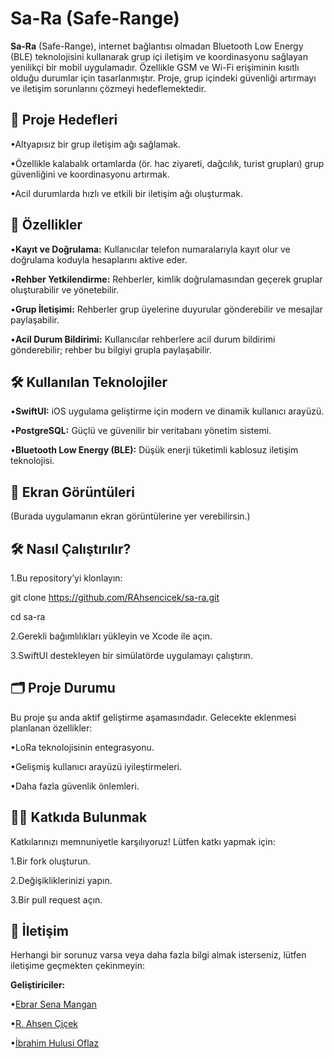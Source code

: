 # **Sa-Ra (Safe-Range)**

**Sa-Ra** (Safe-Range), internet bağlantısı olmadan Bluetooth Low Energy (BLE) teknolojisini kullanarak grup içi iletişim ve koordinasyonu sağlayan yenilikçi bir mobil uygulamadır. Özellikle GSM ve Wi-Fi erişiminin kısıtlı olduğu durumlar için tasarlanmıştır. Proje, grup içindeki güvenliği artırmayı ve iletişim sorunlarını çözmeyi hedeflemektedir.

## **🎯 Proje Hedefleri**

•Altyapısız bir grup iletişim ağı sağlamak.

•Özellikle kalabalık ortamlarda (ör. hac ziyareti, dağcılık, turist grupları) grup güvenliğini ve koordinasyonu artırmak.

•Acil durumlarda hızlı ve etkili bir iletişim ağı oluşturmak.

## **🚀 Özellikler**

•**Kayıt ve Doğrulama:** Kullanıcılar telefon numaralarıyla kayıt olur ve doğrulama koduyla hesaplarını aktive eder.

•**Rehber Yetkilendirme:** Rehberler, kimlik doğrulamasından geçerek gruplar oluşturabilir ve yönetebilir.

•**Grup İletişimi:** Rehberler grup üyelerine duyurular gönderebilir ve mesajlar paylaşabilir.

•**Acil Durum Bildirimi:** Kullanıcılar rehberlere acil durum bildirimi gönderebilir; rehber bu bilgiyi grupla paylaşabilir.

## **🛠️ Kullanılan Teknolojiler**

•**SwiftUI:** iOS uygulama geliştirme için modern ve dinamik kullanıcı arayüzü.

•**PostgreSQL:** Güçlü ve güvenilir bir veritabanı yönetim sistemi.

•**Bluetooth Low Energy (BLE):** Düşük enerji tüketimli kablosuz iletişim teknolojisi.

## **📸 Ekran Görüntüleri**

(Burada uygulamanın ekran görüntülerine yer verebilirsin.)

## **🛠️ Nasıl Çalıştırılır?**

1.Bu repository’yi klonlayın:

git clone https://github.com/RAhsencicek/sa-ra.git

cd sa-ra

2.Gerekli bağımlılıkları yükleyin ve Xcode ile açın.

3.SwiftUI destekleyen bir simülatörde uygulamayı çalıştırın.

## **🗂️ Proje Durumu**

Bu proje şu anda aktif geliştirme aşamasındadır. Gelecekte eklenmesi planlanan özellikler:

•LoRa teknolojisinin entegrasyonu.

•Gelişmiş kullanıcı arayüzü iyileştirmeleri.

•Daha fazla güvenlik önlemleri.

## **👩‍💻 Katkıda Bulunmak**

Katkılarınızı memnuniyetle karşılıyoruz! Lütfen katkı yapmak için:

1.Bir fork oluşturun.

2.Değişikliklerinizi yapın.

3.Bir pull request açın.

## **📩 İletişim**

Herhangi bir sorunuz varsa veya daha fazla bilgi almak isterseniz, lütfen iletişime geçmekten çekinmeyin:

**Geliştiriciler:**

•[Ebrar Sena Mangan](https://github.com/ebrarmangan)

•[R. Ahsen Çiçek](https://github.com/RAhsencicek)

•[İbrahim Hulusi Oflaz](https://github.com/ihoflaz)